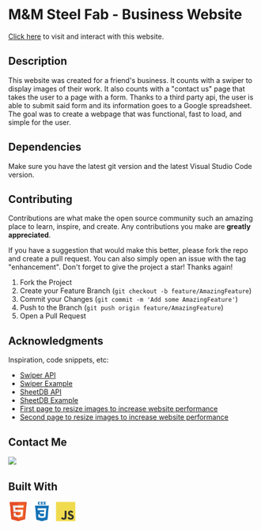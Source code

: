 # M&M Steel Fab - Business Website

[Click here](https://www.mnmsteelfab.com/) to visit and interact with this website.

## Description

This website was created for a friend's business. It counts with a swiper to display images of their work. It also counts with a "contact us" page that takes the user to a page with a form. Thanks to a third party api, the user is able to submit said form and its information goes to a Google spreadsheet. The goal was to create a webpage that was functional, fast to load, and simple for the user.  

## Dependencies

Make sure you have the latest git version and the latest Visual Studio Code version.

## Contributing

Contributions are what make the open source community such an amazing place to learn, inspire, and create. Any contributions you make are **greatly appreciated**.

If you have a suggestion that would make this better, please fork the repo and create a pull request. You can also simply open an issue with the tag "enhancement".
Don't forget to give the project a star! Thanks again!

1. Fork the Project
2. Create your Feature Branch (`git checkout -b feature/AmazingFeature`)
3. Commit your Changes (`git commit -m 'Add some AmazingFeature'`)
4. Push to the Branch (`git push origin feature/AmazingFeature`)
5. Open a Pull Request

## Acknowledgments

Inspiration, code snippets, etc:
   * [Swiper API](https://swiperjs.com/)
   * [Swiper Example](https://codepen.io/adityarahmanda/pen/zYjrEyd)
   * [SheetDB API](https://sheetdb.io/apis)
   * [SheetDB Example](https://codepen.io/sheetdb/pen/VwPpJqx)
   * [First page to resize images to increase website performance](https://www.birme.net/?)
   * [Second page to resize images to increase website performance](https://tinypng.com/)

## Contact Me

[<img src="https://img.shields.io/badge/LinkedIn-0077B5?style=for-the-badge&logo=linkedin&logoColor=white" /> ](https://www.linkedin.com/in/alejandro-pedrazaaa/) 

## Built With

<img src="https://github.com/devicons/devicon/blob/master/icons/html5/html5-original.svg" title="HTML5" alt="HTML" width="40" height="40"/>&nbsp;
<img src="https://github.com/devicons/devicon/blob/master/icons/css3/css3-plain-wordmark.svg"  title="CSS3" alt="CSS" width="40" height="40"/>&nbsp;
<img src="https://github.com/devicons/devicon/blob/master/icons/javascript/javascript-original.svg" title="JavaScript" alt="JavaScript" width="40" height="40"/>&nbsp;
